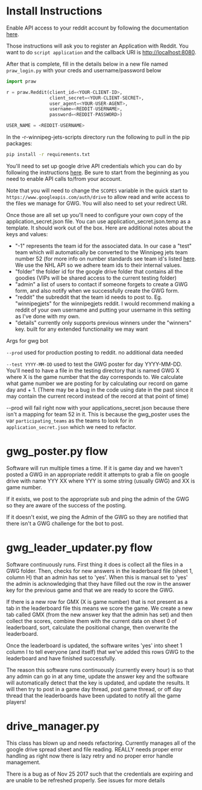 Install Instructions
=

Enable API access to your reddit account by following the documentation [here](http://praw.readthedocs.io/en/latest/getting_started/authentication.html#oauth).

Those instructions will ask you to register an Application with Reddit. You want to do `script application` and the callback URI is [http://localhost:8080](http://localhost:8080).

After that is complete, fill in the details below in a new file named `praw_login.py` with your creds and username/password below

```python
import praw

r = praw.Reddit(client_id=<YOUR-CLIENT-ID>,
                client_secret=<YOUR-CLIENT-SECRET>,
                user_agent=<YOUR-USER-AGENT>,
                username=<REDDIT-USERNAME>,
                password=<REDDIT-PASSWORD>)

USER_NAME = <REDDIT-USERNAME>
```

In the -r-winnipeg-jets-scripts directory run the following to pull in the pip packages:

~~~~ bash
pip install -r requirements.txt
~~~~

You'll need to set up google drive API credentials which you can do by following the instructions [here](https://developers.google.com/drive/v3/web/quickstart/python). Be sure to start from the beginning as you need to enable API calls to/from your account.

Note that you will need to change the `SCOPES` variable in the quick start to  `https://www.googleapis.com/auth/drive` to allow read and write access to the files we manage for GWG. You will also need to set your redirect URI.

Once those are all set up you'll need to configure your own copy of the application_secret.json file. You can use application_secret.json.temp as a template. It should work out of the box. Here are additional notes about the keys and values:

- "-1" represents the team id for the associated data. In our case a "test" team which will automatically be converted to the Winnipeg jets team number 52 (for more info on number standards see team id's listed [here](https://statsapi.web.nhl.com/api/v1/teams/). We use the NHL API so we adhere team ids to their internal values.
- "folder" the folder id for the google drive folder that contains all the goodies (VIPs will be shared access to the current testing folder)
- "admin" a list of users to contact if someone forgets to create a GWG form, and also notify when we successfully create the GWG form.
- "reddit" the subreddit that the team id needs to post to. Eg. "winnipegjets" for the winnipegjets reddit. I would recommend making a reddit of your own username and putting your username in this setting as I've done with my own.
- "details" currently only supports previous winners under the "winners" key. built for any extended functionality we may want


Args for gwg bot

`--prod` used for production posting to reddit. no additional data needed

`--test YYYY-MM-DD` used to test the GWG poster for day YYYY-MM-DD. You'll need to have a file in the testing directory that is named GWG X where X is the game number that the day corresponds to. We calculate what game number we are posting for by calculating our record on game day and + 1. (There may be a bug in the code using date in the past since it may contain the current record instead of the record at that point of time)

--prod will fail right now with your applications_secret.json because there isn't a mapping for team 52 in it. This is because the gwg_poster uses the var `participating_teams` as the teams to look for in `application_secret.json` which we need to refactor.


gwg_poster.py flow
===
Software will run multiple times a time. If it is game day and we haven't posted a GWG in an appropriate reddit it attempts to grab a file on google drive with name YYY XX where YYY is some string (usually GWG) and XX is game number.

If it exists, we post to the appropriate sub and ping the admin of the GWG so they are aware of the success of the posting.

If it doesn't exist, we ping the Admin of the GWG so they are notified that there isn't a GWG challenge for the bot to post.


gwg_leader_updater.py flow
==
Software continuously runs. First thing it does is collect all the files in a GWG folder. Then, checks for new answers in the leaderboard file (sheet 1, column H) that an admin has set to 'yes'. When this is manual set to 'yes' the admin is acknowledging that they have filled out the row in the answer key for the previous game and that we are ready to score the GWG.

If there is a new row for GMX (X is game number) that is not present as a tab in the leaderboard file this means we score the game. We create a new tab called GMX (from the new answer key that the admin has set) and then collect the scores, combine them with the current data on sheet 0 of leaderboard, sort, calculate the positional change, then overwrite the leaderboard.

Once the leaderboard is updated, the software writes 'yes' into sheet 1 column I to tell everyone (and itself) that we've added this rows GWG to the leaderboard and have finished successfully.

The reason this software runs continuously (currently every hour) is so that any admin can go in at any time, update the answer key and the software will automatically detect that the key is updated, and update the results. It will then try to post in a game day thread, post game thread, or off day thread that the leaderboards have been updated to notify all the game players!


drive_manager.py
==
This class has blown up and needs refactoring. Currently manages all of the google drive spread sheet and file reading. REALLY needs proper error handling as right now there is lazy retry and no proper error handle management.

There is a bug as of Nov 25 2017 such that the credentials are expiring and are unable to be refreshed properly. See issues for more details
